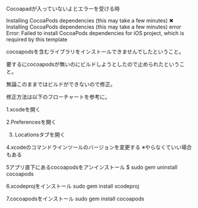 Cocoapadが入っていないよとエラーを受ける時

Installing CocoaPods dependencies (this may take a few minutes)
✖ Installing CocoaPods dependencies (this may take a few minutes)
error Error: Failed to install CocoaPods dependencies for iOS project, which is required by this template

cocoapodsを含むライブラリをインストールできませんでしたということ。

要するにcocoapodsが無いのにビルドしようとしたので止められたということ。

無論このままではビルドができないので修正。

修正方法は以下のフローチャートを参考に。

1.xcodeを開く

2.Preferencesを開く

3. Locationsタブを開く

4.xcodeのコマンドラインツールのバージョンを変更する
※やらなくていい場合もある

5アプリ直下にあるcocoapodsをアンインストール
$ sudo gem uninstall cocoapods

6.xcodeprojをインストール
sudo gem install xcodeproj

7.cocoapodsをインストール
sudo gem install cocoapods